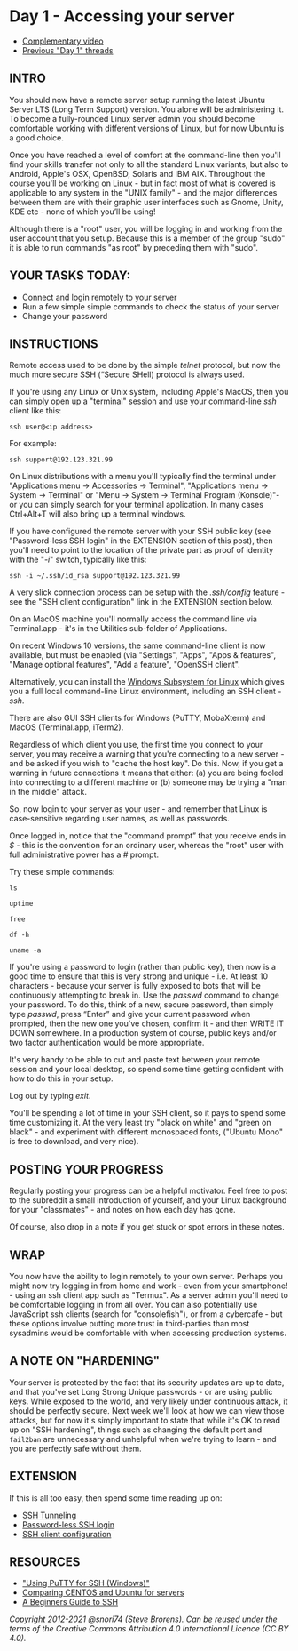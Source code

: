 # Day 1 - Accessing your server

* [Complementary video](https://youtu.be/xaDAB0vbIr4)
* [Previous "Day 1" threads](https://www.reddit.com/r/linuxupskillchallenge/search/?q=Day%201&restrict_sr=1)

## INTRO

You should now have a remote server setup running the latest Ubuntu Server LTS (Long Term Support) version. You alone will be administering it. To become a fully-rounded Linux server admin you should become comfortable working with different versions of Linux, but for now Ubuntu is a good choice.

Once you have reached a level of comfort at the command-line then you'll find your skills transfer not only to all the standard Linux variants, but also to Android, Apple's OSX, OpenBSD, Solaris and IBM AIX. Throughout the course you'll be working on Linux - but in fact most of what is covered is applicable to any system in the "UNIX family" - and the major differences between them are with their graphic user interfaces such as Gnome, Unity, KDE etc - none of which you’ll be using!

Although there is a "root" user, you will be logging in and working from the user account that you setup. Because this is a member of the group "sudo" it is able to run commands "as root" by preceding them with "sudo".

## YOUR TASKS TODAY:

* Connect and login remotely to your server
* Run a few simple simple commands to check the status of your server
* Change your password

## INSTRUCTIONS

Remote access used to be done by the simple *telnet* protocol, but now the much more secure SSH (“Secure SHell) protocol is always used.

If you're using any Linux or Unix system, including Apple's MacOS, then you can simply open up a "terminal" session and use your command-line *ssh* client like this:

`ssh user@<ip address>`

For example:

`ssh support@192.123.321.99`

On Linux distributions with a menu you'll typically find the terminal under "Applications menu -> Accessories -> Terminal", "Applications menu -> System -> Terminal" or "Menu -> System -> Terminal Program (Konsole)"- or you can simply search for your terminal application. In many cases Ctrl+Alt+T will also bring up a terminal windows.

If you have configured the remote server with your SSH public key (see "Password-less SSH login" in the EXTENSION section of this post), then you'll need to point to the location of the private part as proof of identity with the "_-i_" switch, typically like this:

`ssh -i ~/.ssh/id_rsa support@192.123.321.99`

A very slick connection process can be setup with the _.ssh/config_ feature - see the "SSH client configuration" link in the EXTENSION section below.

On an MacOS machine you'll normally access the command line via Terminal.app - it's in the Utilities sub-folder of Applications.

On recent Windows 10 versions, the same command-line client is now available, but must be enabled (via "Settings", "Apps", "Apps & features", "Manage optional features", "Add a feature", "OpenSSH client".

Alternatively, you can install the [Windows Subsystem for Linux](https://docs.microsoft.com/en-us/windows/wsl/install-win10) which gives you a full local command-line Linux environment, including an SSH client - _ssh_.

There are also GUI SSH clients for Windows (PuTTY, MobaXterm) and MacOS (Terminal.app, iTerm2).

Regardless of which client you use, the first time you connect to your server, you may receive a warning that you're connecting to a new server - and be asked if you wish to "cache the host key". Do this. Now, if you get a warning in future connections it means that either: (a) you are being fooled into connecting to a different machine or (b) someone may be trying a "man in the middle" attack.

So, now login to your server as your user - and remember that Linux is case-sensitive regarding user names, as well as passwords.

Once logged in, notice that the "command prompt” that you receive ends in  *$* - this is the convention for an ordinary user, whereas the "root" user with full administrative power has a *#* prompt.

Try these simple commands:

`ls`

`uptime`

`free`

`df -h`

`uname -a`

If you're using a password to login (rather than public key), then now is a good time to ensure that this is very strong and unique - i.e. At least 10 characters - because your server is fully exposed to bots that will be continuously attempting to break in. Use the *passwd* command to change your password. To do this, think of a new, secure password, then simply type *passwd*, press “Enter” and give your current password when prompted, then the new one you've chosen, confirm it  - and then WRITE IT DOWN somewhere. In a production system of course, public keys and/or two factor authentication would be more appropriate.

It's very handy to be able to cut and paste text between your remote session and your local desktop, so spend some time getting confident with how to do this in your setup.

Log out by typing *exit*.

You'll be spending a lot of time in your SSH client, so it pays to spend some time customizing it. At the very least try "black on white" and "green on black" - and experiment with different monospaced fonts, ("Ubuntu Mono" is free to download, and very nice).

## POSTING YOUR PROGRESS

Regularly posting your progress can be a helpful motivator. Feel free to post to the subreddit a small introduction of yourself, and your Linux background for your "classmates" - and notes on how each day has gone.

Of course, also drop in a note if you get stuck or spot errors in these notes.

## WRAP

You now have the ability to login remotely to your own server. Perhaps you might now try logging in from home and work - even from your smartphone! - using an ssh client app such as "Termux". As a server admin you'll need to be comfortable logging in from all over. You can also potentially use JavaScript ssh clients (search for "consolefish"), or from a cybercafe - but these options involve putting more trust in third-parties than most sysadmins would be comfortable with when accessing production systems.

## A NOTE ON "HARDENING"

Your server is protected by the fact that its security updates are up to date, and that you've set Long Strong Unique passwords - or are using public keys. While exposed to the world, and very likely under continuous attack, it should be perfectly secure. Next week we'll look at how we can view those attacks, but for now it's simply important to state that while it's OK to read up on "SSH hardening", things such as changing the default port and `fail2ban` are unnecessary and unhelpful when we're trying to learn - and you are perfectly safe without them.

## EXTENSION

If this is all too easy, then spend some time reading up on:

* [SSH Tunneling](https://linuxize.com/post/how-to-setup-ssh-tunneling/)
* [Password-less SSH login](https://linuxize.com/post/how-to-setup-passwordless-ssh-login/)
* [SSH client configuration](https://linuxize.com/post/using-the-ssh-config-file/)

## RESOURCES

* ["Using PuTTY for SSH (Windows)"](http://kb.mediatemple.net/questions/1595/Using+SSH+in+PuTTY+%28Windows%29#gs )
* [Comparing CENTOS and Ubuntu for servers](http://serverfault.com/questions/53954/centos-vs-ubuntu)
* [A Beginners Guide to SSH](https://www.youtube.com/watch?v=qWKK_PNHnnA)

*Copyright 2012-2021 @snori74 (Steve Brorens). Can be reused under the terms of the Creative Commons Attribution 4.0 International Licence (CC BY 4.0).*
